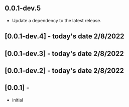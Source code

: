 ## 0.0.1-dev.5

 - Update a dependency to the latest release.

## [0.0.1-dev.4] - today's date 2/8/2022
## [0.0.1-dev.3] - today's date 2/8/2022
## [0.0.1-dev.2] - today's date 2/8/2022
## [0.0.1] - 
* initial
